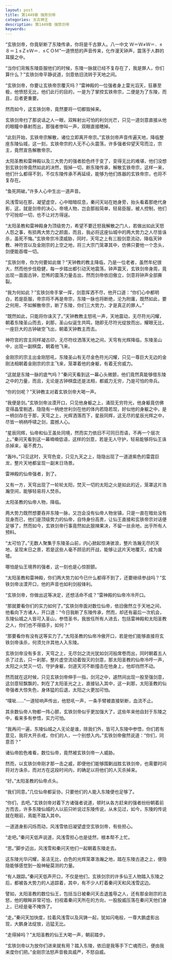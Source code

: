 ```yaml
---
layout: post
title: 第1449章 强势剑帝
categories: 太古神王
description: 第1449章 强势剑帝
keywords:
---
```


“玄铁剑帝，你竟斩断了东陵传承，你将是千古罪人。八一中文 Ｗ＝Ｗ≠Ｗ＝．≤８＝１≤Ｚ≥Ｗ＝．≤ＣＯＭ”一道愤怒的声音传来，化作漫天钟声，震荡于人群的耳膜之中。

“当你们背叛东陵臣服他们的时候，东陵一脉就已经不复存在了，我是罪人，你们算什么？”玄铁剑帝平静说道，剑意依旧流转于天地之间。

“玄铁剑帝，你要让玄铁帝宗覆灭吗？”雷神殿的一位强者身上雷光滔天，狂暴至极，他愤怒无比，他们此行的目的，一是为了掌控玄铁帝宗，二便是为了东陵，而且，后者更重要。

然而如今，这玄铁剑帝，竟然要将一切都毁掉来。

玄铁剑帝扫了那说话之人一眼，双眸射出可怕的利剑光芒，只见一道剑意直接从他的眼瞳中暴射而出，那强者惨叫一声，双眼直接瞎掉。

“此刻开始，玄铁帝宗解散，诸位立即离开帝宗。”玄铁剑帝声音传遍天地，降临整座东陵仙城，这一刻，玄铁帝宗的人无不心头震荡，许多强者仰望天穹而泣，宗主，竟然宣告解散帝宗。

太阳圣教和雷神殿以及三大势力的强者脸色终于变了，变得无比的难堪，他们没想到玄铁剑帝竟然如此的决然，毁掉一切，断东陵传承，解散玄铁帝宗，这样一来，他们什么都得不到，不仅东陵传承不再延续，能够为他们炼器的玄铁帝宗，也将不复存在。

“鱼死网破。”许多人心中生出一道声音。

风浅雪站在那，凝望虚空，心中暗暗叹息，秦问天站在她身旁，抬头看着那绝代身影，这，就是剑帝的决心，帝境人物，岂会那般简单，轻易臣服，被人控制，他们宁可抛却一切，也不让对方得逞。

“太阳圣教和雷神殿身为顶级势力，希望不要迁怒我解散之门人，若做出如此天怒人怨之事，有损两大势力之颜面，而且，我必将这座仙城中的两大势力之人尽皆诛杀，虽死不悔。”玄铁帝宗冷漠威胁，同时，天穹之上有三股剑意流动，降临天钟教、神符宫以及金刚宗的上空之地，将三大宗门笼罩其中，仿佛只要他一个念头，剑便能吞噬一切。

“玄铁剑帝，你为何要如此做？”天钟教的教主降临，乃是一位老者，虽然年纪很大，然而他步伐稳健，每一步踏出都引动天地震荡，钟声震天，玄铁剑帝身周，竟出现一面面古钟，恐怖的震荡力量击出，然而剑帝依旧傲立，剑意将钟声全部撕裂。

“我为何如此？”玄铁剑帝手掌一挥，剑意挥洒不尽，他开口道：“你们心中都明白，若是臣服，帝宗将不再是帝宗，东陵一脉也将断绝，沦为附庸，既然如此，要之何用，不如解散帝宗，断了东陵，你们三大势力，才是真正的罪人。”

“既然如此，只能将你诛灭了。”天钟教教主怒吼一声，天地震动，无尽符光闪耀，朝着东陵圣山而去，刹那，圣山似诞生共鸣，随即无尽符光绽放而出，耀眼无比，一座巨大的古钟破空飞出，朝着天钟教主而去。

神符宫的宫主同样凝古印，无尽符纹洒落天地之间，天穹有光辉降临，东陵圣山中，出现一副棋盘，朝着他飞来。

金刚宗的宗主出金刚怒吼，东陵圣山有无尽金色符光闪耀，只见一尊巨大无边的金刚法相朝着金刚宗的宗主飞来，笼罩着他的身躯，有着无穷威力。

“这就是东陵一脉的底气吗？”秦问天看到这一幕心头微颤，他们竟然真能够借东陵之中的力量，而且，无论是古钟棋盘还是法相，都威力无穷，乃是可怕的帝兵。

“你的剑呢？”天钟教主对着玄铁剑帝大喝一声。

“我便是剑。”玄铁剑帝淡漠开口，只见他身躯之上，涌现无穷符光，他身躯竟仿佛变得晶莹剔透，隐隐有一柄绝世利剑在他的体内若隐若现，好似他的身躯之中，是一柄剑存在于那，天穹之上，光辉洒落而下，星辰同辉，这无尽的星辰光辉之中，尽皆一柄柄呼啸之剑，震撼人心。

“星辰同辉，仙帝和仙王虽处同境，然而实力依旧不可同日而语，不再一个层次上。”秦问天看到这一幕喃喃低语，这样的剑意，若是无人守护，轻易能够将仙王诛杀掉来，毫不费力。

“轰咔。”只见这时，天穹色变，只见九天之上，隐隐出现了一道道紫色的雷霆巨龙，整片天地都呈现一副末日场景。

雷神殿的仙帝强者，到了。

又有一方，天穹出现了一轮轮太阳，焚灭一切的太阳之火是如此的近，笼罩这片浩瀚空间，能够轻易将人焚杀。

太阳圣教的仙帝人物，降临。

两大势力既然想要吞并东陵一脉，又岂会没有仙帝人物坐镇，只是一直在暗处没有现身而已，他们是顶级势力的仙帝，自恃身份高贵，让仙王直接和玄铁帝宗对话便足够了，然而如今，玄铁剑帝行事竟然如此狠辣果决，不留一丝余地，出乎所有人预料。

“太可怕了。”无数人聚集于东陵圣山前，内心掀起惊涛骇浪，整片浩瀚无尽的天地，呈现末日之景，若是这些人毫不顾忌的开战，能够让这片天地覆灭，成为废墟。

哪怕是仙王境界的强者，这一刻也是心惊胆颤。

“太阳圣教和雷神殿，你们两大势力如今已什么都得不到了，还要继续参战吗？”玄铁剑帝淡漠开口，他的声音也如利剑般锋利。

“玄铁剑帝，你做出这等决定，还想活命不成？”雷神殿的仙帝冷冷开口。

“那就要看你们的实力如何了。”玄铁剑帝面对数位仙帝，依旧傲然立于天地之间，他看向下方诸人，开口道：“今日我断了东陵传承，然而，却还有最后一次机会，东陵仙城之人皆可入圣山，参悟圣书，我放任所有人进去，包括雷神殿和太阳圣教之人，你们也不得插手，如何？”

“那要看你有没有这等实力了。”太阳圣教的仙帝冷傲开口，若是他们能够直接将玄铁剑帝诛杀，何须允许其他人入东陵。

玄铁剑帝没有多言，天穹之上，无尽剑之流光犹如剑河般席卷而出，同时朝着五人杀了过去，只一刹那，整片虚空流动着毁灭的剑意，那太阳圣教的仙帝冷哼一声，太阳之火焚灭一切，守护身躯，剑道天河不断撞击在他身上，他却岿然不动。

然而就在这时候，只见玄铁剑帝伸手一指，剑河之中，遽然间出现一股至强剑意，这剑意轻飘飘的，刺在了太阳圣光之上，直接钻入其中，这一刹那，太阳圣教的仙帝强者大惊失色，身体猛的后退，太阳之火更加可怕。

“噗呲……”一道轻响声传出，他怒吼一声，一条手臂被直接斩断，血流不止。

其余数仙帝人物都一阵心颤，玄铁剑帝似乎更加强大了，这些年来他自封于东陵之中，看来多有参悟，实力可怕。

“我再问一遍，东陵仙城之人无论是谁，除我们外，皆可入东陵中参悟，你们若有意见，我将大开杀戒，你们的人，一个别想入内。”玄铁剑帝傲然说道：“你们，同意否？”

诸仙帝脸色难看，数位仙帝，竟然被玄铁剑帝一人威胁。

然而，以玄铁剑帝刚才那一击之威，即便他们能够围剿战胜玄铁剑帝，也需要时间将对方诛杀，而对方在这段时间内，的确足以将他们的人灭杀掉来。

“好。”太阳圣教的仙帝点头。

“我们同意。”几位仙帝都妥协，只要他们的人能入东陵便也足够了。

“你们，去吧。”玄铁剑帝对着下方诸强者说道，顿时从各方赶来的强者纷纷朝着前方而去，许多东陵仙城的人以前只听说过东陵传说，从未见过，如今，东陵的传说就在眼前，焉能不踏入其中。

一道道身影闪烁而动，风浅雪依旧凝望虚空玄铁剑帝，有些担心。

“走吧。”秦问天低声说道，风浅雪担心也是徒然，根本帮不上忙。

“恩。”脚步迈出，风浅雪和秦问天他们一起朝着东陵走去。

这东陵光华闪耀，圣洁无比，白色的光辉笼罩浩瀚之地，踏在东陵古道之上，便隐隐能够感觉到一股神秘莫测的力量。

“有人跟踪。”秦问天低声开口，不仅是他们，玄铁剑宗的许多仙王人物踏入东陵之后，都被各大势力的人追踪着，其中，有不少人盯着秦问天和风浅雪这边。

譬如，太阳圣教的数位仙王，包括当日被秦问天击退羞辱之人，还有那金刚宗的法怒，他的眼眸非常可怕，扫视着秦问天所在的方向，一股股威压落在秦问天他们身上，已经是毫不掩饰了。

“走。”秦问天加快度，拉着风浅雪以及风铸一起，犹如闪电般，一尊大鹏虚影出现，大鹏身法绽放，迅猛无比。

“走得掉吗？”太阳圣教的仙王大喝一声，朝前踏步。

“玄铁剑帝以为放你们进来就有用？踏入东陵，依旧是我等手下亡魂而已，便由我来度你们把。”金刚宗法怒声音极具威严，不怒自威。
